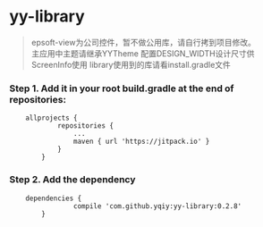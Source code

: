 # yy-library
> epsoft-view为公司控件，暂不做公用库，请自行拷到项目修改。    
> 主应用中主题请继承YYTheme
> 配置DESIGN_WIDTH设计尺寸供ScreenInfo使用
> library使用到的库请看install.gradle文件
### Step 1. Add it in your root build.gradle at the end of repositories:
		allprojects {
				repositories {
					...
					maven { url 'https://jitpack.io' }
				}
			}
### Step 2. Add the dependency
		dependencies {
			        compile 'com.github.yqiy:yy-library:0.2.8'
			}